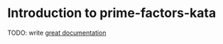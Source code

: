 # Introduction to prime-factors-kata

TODO: write [great documentation](http://jacobian.org/writing/what-to-write/)
